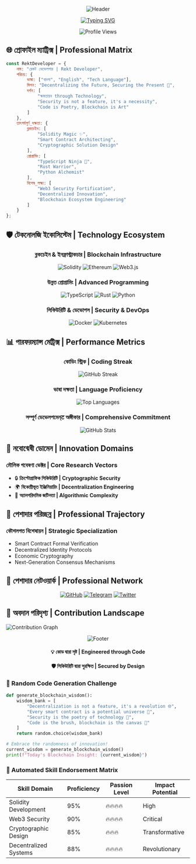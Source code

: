 <div align="center">

![Header](https://capsule-render.vercel.app/api?type=waving&color=ff0000&height=250&section=header&text=রেকট%20ডেভেলপার%20|%20REKT%20DEVELOPER&fontSize=50&animation=fadeIn&fontColor=ffffff)

[![Typing SVG](https://readme-typing-svg.herokuapp.com?font=Fira+Code&weight=700&size=25&duration=3000&pause=1000&color=FF0000&center=true&vCenter=true&width=900&lines=ব্লকচেইন+আর্কিটেক্ট+%26+সাইবার+নবোন্মেষী;Decentralized+Systems+Engineering+Wizard;Web3+Security+Alchemist;ক্রিপ্টোগ্রাফিক+সমাধান+নির্মাতা)](https://git.io/typing-svg)

![Profile Views](https://komarev.com/ghpvc/?username=Rekt-Developer&style=for-the-badge&color=red)
</div>

## 🌐 প্রোফাইল ম্যাট্রিক্স | Professional Matrix

```javascript
const RektDeveloper = {
    নাম: "রেকট ডেভেলপার | Rekt Developer",
    পরিচয়: {
        ভাষা: ["বাংলা", "English", "Tech Language"],
        মিশন: "Decentralizing the Future, Securing the Present 🚀",
        দর্শন: [
            "ক্ষমতায়ন through Technology",
            "Security is not a feature, it's a necessity",
            "Code is Poetry, Blockchain is Art"
        ]
    },
    তাৎপর্যপূর্ণ_দক্ষতা: {
        ব্লকচেইন: [
            "Solidity Magic ✨",
            "Smart Contract Architecting",
            "Cryptographic Solution Design"
        ],
        প্রোগ্রামিং: [
            "TypeScript Ninja 🥷",
            "Rust Warrior",
            "Python Alchemist"
        ],
        বিশেষ_লক্ষ্য: [
            "Web3 Security Fortification",
            "Decentralized Innovation",
            "Blockchain Ecosystem Engineering"
        ]
    }
};
```

## 🛡️ টেকনোলজি ইকোসিস্টেম | Technology Ecosystem

<div align="center">

### ব্লকচেইন & ইনফ্রাস্ট্রাকচার | Blockchain Infrastructure
![Solidity](https://img.shields.io/badge/Solidity-363636?style=for-the-badge&logo=solidity&logoColor=white)
![Ethereum](https://img.shields.io/badge/Ethereum-3C3C3D?style=for-the-badge&logo=Ethereum&logoColor=white)
![Web3.js](https://img.shields.io/badge/Web3.js-F16822?style=for-the-badge&logo=web3dotjs&logoColor=white)

### উন্নত প্রোগ্রামিং | Advanced Programming
![TypeScript](https://img.shields.io/badge/TypeScript-007ACC?style=for-the-badge&logo=typescript&logoColor=white)
![Rust](https://img.shields.io/badge/Rust-000000?style=for-the-badge&logo=rust&logoColor=white)
![Python](https://img.shields.io/badge/Python-3776AB?style=for-the-badge&logo=python&logoColor=white)

### সিকিউরিটি & ডেভোপস | Security & DevOps
![Docker](https://img.shields.io/badge/Docker-2496ED?style=for-the-badge&logo=docker&logoColor=white)
![Kubernetes](https://img.shields.io/badge/Kubernetes-326CE5?style=for-the-badge&logo=kubernetes&logoColor=white)
</div>

## 📊 পারফরম্যান্স মেট্রিক্স | Performance Metrics

<div align="center">

### কোডিং স্ট্রিক | Coding Streak
![GitHub Streak](https://streak-stats.demolab.com?user=Rekt-Developer&theme=dark&date_format=M%20j%5B%2C%20Y%5D&background=000000&ring=FF0000&fire=FF0000&currStreakLabel=FF0000&currStreakNum=FFFFFF)

### ভাষা দক্ষতা | Language Proficiency
![Top Languages](https://github-readme-stats.vercel.app/api/top-langs/?username=Rekt-Developer&layout=compact&theme=dark&hide_border=true&bg_color=000000&title_color=FF0000)

### সম্পূর্ণ ডেভেলপমেন্ट অঙ্গীকার | Comprehensive Commitment
![GitHub Stats](https://github-readme-stats.vercel.app/api?username=Rekt-Developer&show_icons=true&theme=dark&hide_border=true&bg_color=000000&icon_color=FF0000&title_color=FF0000)
</div>

## 🌈 নবোন্মেষী ডোমেন | Innovation Domains

### মৌলিক গবেষণা ভেক্টর | Core Research Vectors
- 🔒 **ক্রিপ্টোগ্রাফিক সিকিউরিটি | Cryptographic Security**
- 🌍 **বিকেন্দ্রীভূত ইঞ্জিনিয়ারিং | Decentralization Engineering**
- 🧠 **অ্যালগরিদমিক জটিলতা | Algorithmic Complexity**

## 🚀 পেশাদার পরিচ্ছন্ন | Professional Trajectory

### কৌশলগত বিশেষায়ন | Strategic Specialization
- Smart Contract Formal Verification
- Decentralized Identity Protocols
- Economic Cryptography
- Next-Generation Consensus Mechanisms

## 🤝 পেশাদার নেটওয়ার্ক | Professional Network

<div align="center">

[![GitHub](https://img.shields.io/badge/GitHub-100000?style=for-the-badge&logo=github&logoColor=white)](https://github.com/Rekt-Developer)
[![Telegram](https://img.shields.io/badge/Telegram-2CA5E0?style=for-the-badge&logo=telegram&logoColor=white)](https://t.me/RektDevelopers)
[![Twitter](https://img.shields.io/badge/Twitter-1DA1F2?style=for-the-badge&logo=twitter&logoColor=white)]()
</div>

## 🔭 অবদান পরিদৃশ্য | Contribution Landscape

![Contribution Graph](https://github-readme-activity-graph.vercel.app/graph?username=Rekt-Developer&theme=high-contrast&color=ff0000&line=ff0000&point=ffffff&area=true&hide_border=true)

<div align="center">

![Footer](https://capsule-render.vercel.app/api?type=waving&color=ff0000&height=100&section=footer)

#### 💡 কোড দ্বারা সৃষ্ট | Engineered through Code 
#### 🛡️ সিকিউরিটি দ্বারা সুরক্ষিত | Secured by Design
</div>

### 🎲 Random Code Generation Challenge

```python
def generate_blockchain_wisdom():
    wisdom_bank = [
        "Decentralization is not a feature, it's a revolution 🌐",
        "Every smart contract is a potential universe 🌌",
        "Security is the poetry of technology 🔐",
        "Code is the brush, blockchain is the canvas 🎨"
    ]
    return random.choice(wisdom_bank)

# Embrace the randomness of innovation!
current_wisdom = generate_blockchain_wisdom()
print(f"Today's Blockchain Insight: {current_wisdom}")
```

### 🧠 Automated Skill Endorsement Matrix

| Skill Domain | Proficiency | Passion Level | Impact Potential |
|-------------|-------------|---------------|-----------------|
| Solidity Development | 95% | 🔥🔥🔥🔥 | High |
| Web3 Security | 90% | 🔥🔥🔥🔥 | Critical |
| Cryptographic Design | 85% | 🔥🔥🔥 | Transformative |
| Decentralized Systems | 88% | 🔥🔥🔥🔥 | Revolutionary |
